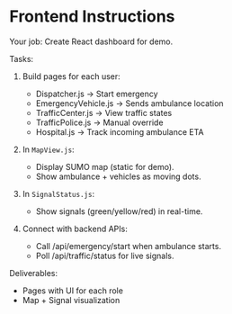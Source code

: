 # Frontend Instructions

Your job: Create React dashboard for demo.

Tasks:
1. Build pages for each user:
   - Dispatcher.js → Start emergency
   - EmergencyVehicle.js → Sends ambulance location
   - TrafficCenter.js → View traffic states
   - TrafficPolice.js → Manual override
   - Hospital.js → Track incoming ambulance ETA

2. In `MapView.js`:
   - Display SUMO map (static for demo).
   - Show ambulance + vehicles as moving dots.

3. In `SignalStatus.js`:
   - Show signals (green/yellow/red) in real-time.

4. Connect with backend APIs:
   - Call /api/emergency/start when ambulance starts.
   - Poll /api/traffic/status for live signals.

Deliverables:
- Pages with UI for each role
- Map + Signal visualization
